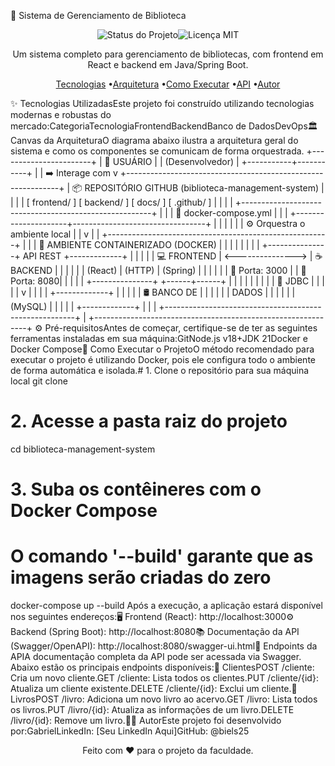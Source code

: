 📖 Sistema de Gerenciamento de Biblioteca<p align="center"><img src="https://www.google.com/search?q=https://img.shields.io/badge/status-em%2520desenvolvimento-yellow%3Fstyle%3Dfor-the-badge" alt="Status do Projeto"/><img src="https://www.google.com/search?q=https://img.shields.io/badge/licen%25C3%25A7a-MIT-blue%3Fstyle%3Dfor-the-badge" alt="Licença MIT"/></p><p align="center">Um sistema completo para gerenciamento de bibliotecas, com frontend em React e backend em Java/Spring Boot.</p><p align="center"><a href="#-tecnologias-utilizadas">Tecnologias</a> •<a href="#-canvas-da-arquitetura">Arquitetura</a> •<a href="#-como-executar-o-projeto">Como Executar</a> •<a href="#-endpoints-da-api">API</a> •<a href="#-autor">Autor</a></p>✨ Tecnologias UtilizadasEste projeto foi construído utilizando tecnologias modernas e robustas do mercado:CategoriaTecnologiaFrontendBackendBanco de DadosDevOps🏛️ Canvas da ArquiteturaO diagrama abaixo ilustra a arquitetura geral do sistema e como os componentes se comunicam de forma orquestrada.   +-----------------------+
   |  👤 USUÁRIO           |
   |  (Desenvolvedor)      |
   +-----------+-----------+
               |
               | ➡️ Interage com
               v
   +-------------------------------------------------------------+
   |   📦 REPOSITÓRIO GITHUB (biblioteca-management-system)      |
   |                                                             |
   |  [ frontend/ ]  [ backend/ ]  [ docs/ ]  [ .github/ ]       |
   |                                                             |
   |  +-------------------------------------------------------+  |
   |  | 📜 docker-compose.yml                                 |  |
   |  +---------------------+---------------------------------+  |
   |                        |                                    |
   |                        | ⚙️ Orquestra o ambiente local       |
   |                        v                                    |
   |  +-------------------------------------------------------+  |
   |  | 🐳 AMBIENTE CONTAINERIZADO (DOCKER)                     |  |
   |  |                                                       |  |
   |  |  +---------------+      API REST      +-------------+ |  |
   |  |  | 💻 FRONTEND   | <---------------> | ☕ BACKEND    | |  |
   |  |  | (React)       |     (HTTP)        | (Spring)    | |  |
   |  |  | 🚪 Porta: 3000 |                   | 🚪 Porta: 8080| |  |
   |  |  +---------------+                   +------+------+ |  |
   |  |                                              |        |  |
   |  |                                       💾 JDBC |        |  |
   |  |                                              v        |  |
   |  |                                      +-------------+ |  |
   |  |                                      | 🛢️ BANCO DE | |  |
   |  |                                      |    DADOS    | |  |
   |  |                                      |   (MySQL)   | |  |
   |  |                                      +-------------+ |  |
   |  +-------------------------------------------------------+  |
   +-------------------------------------------------------------+
⚙️ Pré-requisitosAntes de começar, certifique-se de ter as seguintes ferramentas instaladas em sua máquina:GitNode.js v18+JDK 21Docker e Docker Compose🏁 Como Executar o ProjetoO método recomendado para executar o projeto é utilizando Docker, pois ele configura todo o ambiente de forma automática e isolada.# 1. Clone o repositório para sua máquina local
git clone <url-do-seu-repositorio>

# 2. Acesse a pasta raiz do projeto
cd biblioteca-management-system

# 3. Suba os contêineres com o Docker Compose
# O comando '--build' garante que as imagens serão criadas do zero
docker-compose up --build
Após a execução, a aplicação estará disponível nos seguintes endereços:🖥️ Frontend (React): http://localhost:3000⚙️ Backend (Spring Boot): http://localhost:8080📚 Documentação da API (Swagger/OpenAPI): http://localhost:8080/swagger-ui.html📝 Endpoints da APIA documentação completa da API pode ser acessada via Swagger. Abaixo estão os principais endpoints disponíveis:🧑 ClientesPOST /cliente: Cria um novo cliente.GET /cliente: Lista todos os clientes.PUT /cliente/{id}: Atualiza um cliente existente.DELETE /cliente/{id}: Exclui um cliente.📖 LivrosPOST /livro: Adiciona um novo livro ao acervo.GET /livro: Lista todos os livros.PUT /livro/{id}: Atualiza as informações de um livro.DELETE /livro/{id}: Remove um livro.👨‍💻 AutorEste projeto foi desenvolvido por:GabrielLinkedIn: [Seu LinkedIn Aqui]GitHub: @biels25<p align="center">Feito com ❤️ para o projeto da faculdade.</p>
